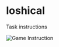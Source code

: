 # loshical

Task instructions

![Game Instruction](https://github.com/shadyaziza/loshical/blob/f3e685c4c82987e977059012466e8bbfac7eb901/assets/howto.png?raw=true)
